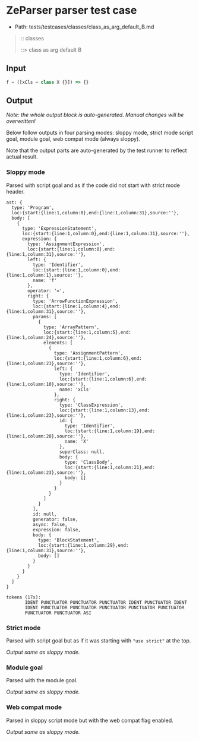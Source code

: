 # ZeParser parser test case

- Path: tests/testcases/classes/class_as_arg_default_B.md

> :: classes
>
> ::> class as arg default B

## Input

`````js
f = ([xCls = class X {}]) => {}
`````

## Output

_Note: the whole output block is auto-generated. Manual changes will be overwritten!_

Below follow outputs in four parsing modes: sloppy mode, strict mode script goal, module goal, web compat mode (always sloppy).

Note that the output parts are auto-generated by the test runner to reflect actual result.

### Sloppy mode

Parsed with script goal and as if the code did not start with strict mode header.

`````
ast: {
  type: 'Program',
  loc:{start:{line:1,column:0},end:{line:1,column:31},source:''},
  body: [
    {
      type: 'ExpressionStatement',
      loc:{start:{line:1,column:0},end:{line:1,column:31},source:''},
      expression: {
        type: 'AssignmentExpression',
        loc:{start:{line:1,column:0},end:{line:1,column:31},source:''},
        left: {
          type: 'Identifier',
          loc:{start:{line:1,column:0},end:{line:1,column:1},source:''},
          name: 'f'
        },
        operator: '=',
        right: {
          type: 'ArrowFunctionExpression',
          loc:{start:{line:1,column:4},end:{line:1,column:31},source:''},
          params: [
            {
              type: 'ArrayPattern',
              loc:{start:{line:1,column:5},end:{line:1,column:24},source:''},
              elements: [
                {
                  type: 'AssignmentPattern',
                  loc:{start:{line:1,column:6},end:{line:1,column:23},source:''},
                  left: {
                    type: 'Identifier',
                    loc:{start:{line:1,column:6},end:{line:1,column:10},source:''},
                    name: 'xCls'
                  },
                  right: {
                    type: 'ClassExpression',
                    loc:{start:{line:1,column:13},end:{line:1,column:23},source:''},
                    id: {
                      type: 'Identifier',
                      loc:{start:{line:1,column:19},end:{line:1,column:20},source:''},
                      name: 'X'
                    },
                    superClass: null,
                    body: {
                      type: 'ClassBody',
                      loc:{start:{line:1,column:21},end:{line:1,column:23},source:''},
                      body: []
                    }
                  }
                }
              ]
            }
          ],
          id: null,
          generator: false,
          async: false,
          expression: false,
          body: {
            type: 'BlockStatement',
            loc:{start:{line:1,column:29},end:{line:1,column:31},source:''},
            body: []
          }
        }
      }
    }
  ]
}

tokens (17x):
       IDENT PUNCTUATOR PUNCTUATOR PUNCTUATOR IDENT PUNCTUATOR IDENT
       IDENT PUNCTUATOR PUNCTUATOR PUNCTUATOR PUNCTUATOR PUNCTUATOR
       PUNCTUATOR PUNCTUATOR ASI
`````

### Strict mode

Parsed with script goal but as if it was starting with `"use strict"` at the top.

_Output same as sloppy mode._

### Module goal

Parsed with the module goal.

_Output same as sloppy mode._

### Web compat mode

Parsed in sloppy script mode but with the web compat flag enabled.

_Output same as sloppy mode._
